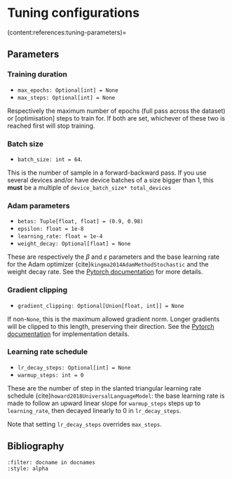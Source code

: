 Tuning configurations
=======================

(content:references:tuning-parameters)=
## Parameters

### Training duration

- `max_epochs: Optional[int] = None`
- `max_steps: Optional[int] = None`

Respectively the maximum number of epochs (full pass across the dataset) or \[optimisation\] steps to train for. If both are set, whichever of these two is reached first will stop training.

### Batch size

- `batch_size: int = 64`.

This is the number of sample in a forward-backward pass. If you use several devices and/or have
device batches of a size bigger than $1$, this **must** be a multiple of `device_batch_size*
total_devices`

### Adam parameters

- `betas: Tuple[float, float] = (0.9, 0.98)`
- `epsilon: float = 1e-8`
- `learning_rate: float = 1e-4`
- `weight_decay: Optional[float] = None`

These are respectively the $β$ and $ε$ parameters and the base learning rate for the Adam optimizer
{cite}`kingma2014AdamMethodStochastic` and the weight decay rate. See the [Pytorch
documentation](https://pytorch.org/docs/stable/generated/torch.optim.Adam.html) for more details.

### Gradient clipping

- `gradient_clipping: Optional[Union[float, int]] = None`

If non-`None`, this is the maximum allowed gradient norm. Longer gradients will be clipped to this
length, preserving their direction. See the [Pytorch
documentation](https://pytorch.org/docs/stable/generated/torch.nn.utils.clip_grad_norm_.html) for
implementation details.

### Learning rate schedule

- `lr_decay_steps: Optional[int] = None`
- `warmup_steps: int = 0`

These are the number of step in the slanted triangular learning rate schedule
{cite}`howard2018UniversalLanguageModel`: the base learning rate is made to follow an upward linear
slope for `warmup_steps` steps up to `learning_rate`, then decayed linearly to $0$ in
`lr_decay_steps`.

Note that setting `lr_decay_steps` overrides `max_steps`.

## Bibliography

```{bibliography}
:filter: docname in docnames
:style: alpha
```